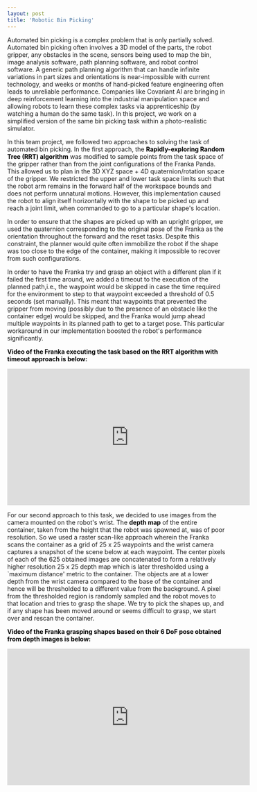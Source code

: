 ```yaml
---
layout: post
title: 'Robotic Bin Picking'
---
```


Automated bin picking is a complex problem that is only partially solved. Automated bin picking often involves a 3D model of the parts, the robot gripper, any obstacles in the scene, sensors being used to map the bin, image analysis software, path planning software, and robot control software. A generic path planning algorithm that can handle infinite variations in part sizes and orientations is near-impossible with current technology, and weeks or months of hand-picked feature engineering often leads to unreliable performance. Companies like Covariant AI are bringing in deep reinforcement learning into the industrial manipulation space and allowing robots to learn these complex tasks via apprenticeship (by watching a human do the same task). In this project, we work on a simplified version of the same bin picking task within a photo-realistic simulator.

In this team project, we followed two approaches to solving the task of automated bin picking. In the first approach, the <font color = "black"><b>Rapidly-exploring Random Tree (RRT) algorithm</b></font> was modified to sample points from the task space of the gripper rather than from the joint configurations of the Franka Panda. This allowed us to plan in the 3D XYZ space + 4D quaternion/rotation space of the gripper. We restricted the upper and lower task space limits such that the robot arm remains in the forward half of the workspace bounds and does not perform unnatural motions. However, this implementation caused the robot to align itself horizontally with the shape to be picked up and reach a joint limit, when commanded to go to a particular shape's location. 

In order to ensure that the shapes are picked up with an upright gripper, we used the quaternion corresponding to the original pose of the Franka as the orientation throughout the forward and the reset tasks. Despite this constraint, the planner would quite often immobilize the robot if the shape was too close to the edge of the container, making it impossible to recover from such configurations.

In order to have the Franka try and grasp an object with a different plan if it failed the first time around, we added a timeout to the execution of the planned path,i.e., the waypoint would be skipped in case the time required for the environment to step to that waypoint exceeded a threshold of 0.5 seconds (set manually). This meant that waypoints that prevented the gripper from moving (possibly due to the presence of an obstacle like the container edge) would be skipped, and the Franka would jump ahead multiple waypoints in its planned path to get to a target pose. This particular workaround in our implementation boosted the robot's performance significantly.

<P><font color = "black"><b>Video of the Franka executing the task based on the RRT algorithm with timeout approach is below:</b></font></P>

<iframe width="560" height="315" src="https://www.youtube.com/embed/81vFBJ9JvFI" frameborder="0" allow="accelerometer; autoplay; encrypted-media; gyroscope; picture-in-picture" allowfullscreen></iframe>

For our second approach to this task, we decided to use images from the camera mounted on the robot's wrist. The <font color = "black"><b>depth map</b></font> of the entire container, taken from the height that the robot was spawned at, was of poor resolution. So we used a raster scan-like approach wherein the Franka scans the container as a grid of 25 x 25 waypoints and the wrist camera captures a snapshot of the scene below at each waypoint. The center pixels of each of the 625 obtained images are concatenated to form a relatively higher resolution 25 x 25 depth map which is later thresholded using a `maximum distance' metric to the container. The objects are at a lower depth from the wrist camera compared to the base of the container and hence will be thresholded to a different value from the background. A pixel from the thresholded region is randomly sampled and the robot moves to that location and tries to grasp the shape. We try to pick the shapes up, and if any shape has been moved around or seems difficult to grasp, we start over and rescan the container.

<P><font color = "black"><b>Video of the Franka grasping shapes based on their 6 DoF pose obtained from depth images is below:</b></font></P>

<iframe width="560" height="315" src="https://www.youtube.com/embed/K5x97BLqYto" frameborder="0" allow="accelerometer; autoplay; encrypted-media; gyroscope; picture-in-picture" allowfullscreen></iframe>
